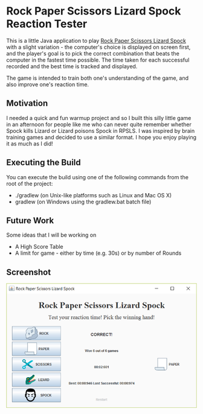 # Rock Paper Scissors Lizard Spock Reaction Tester
This is a little Java application to play [Rock Paper Scissors Lizard Spock](http://www.samkass.com/theories/RPSSL.html) with a slight variation - the computer's choice is displayed on screen first, and the player's goal is to pick the correct combination that beats the computer in the fastest time possible. The time taken for each successful recorded and the best time is tracked and displayed. 

The game is intended to train both one's understanding of the game, and also improve one's reaction time. 

## Motivation

I needed a quick and fun warmup project and so I built this silly little game in an afternoon for people like me who can never quite remember whether Spock kills Lizard or Lizard poisons Spock in RPSLS. I was inspired by brain training games and decided to use a similar format. I hope you enjoy playing it as much as I did!  

## Executing the Build
You can execute the build using one of the following commands from the root of the project:

- ./gradlew <task> (on Unix-like platforms such as Linux and Mac OS X)
- gradlew <task> (on Windows using the gradlew.bat batch file)

## Future Work
Some ideas that I will be working on
- A High Score Table
- A limit for game - either by time (e.g. 30s) or by number of Rounds

## Screenshot
![screenshot of game](RPSLSScreenshot.png)
